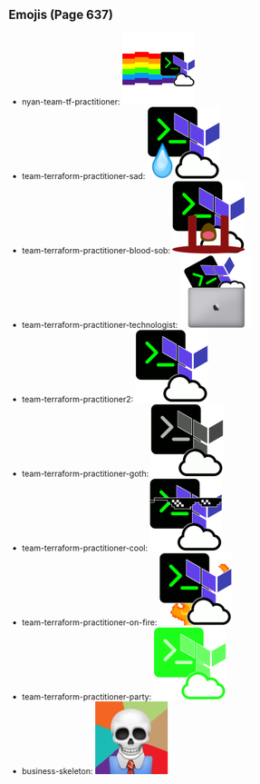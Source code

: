 
## Emojis (Page 637)

* nyan-team-tf-practitioner: ![nyan-team-tf-practitioner](output/nyan-team-tf-practitioner.gif)
* team-terraform-practitioner-sad: ![team-terraform-practitioner-sad](output/team-terraform-practitioner-sad.png)
* team-terraform-practitioner-blood-sob: ![team-terraform-practitioner-blood-sob](output/team-terraform-practitioner-blood-sob.png)
* team-terraform-practitioner-technologist: ![team-terraform-practitioner-technologist](output/team-terraform-practitioner-technologist.png)
* team-terraform-practitioner2: ![team-terraform-practitioner2](output/team-terraform-practitioner2.png)
* team-terraform-practitioner-goth: ![team-terraform-practitioner-goth](output/team-terraform-practitioner-goth.gif)
* team-terraform-practitioner-cool: ![team-terraform-practitioner-cool](output/team-terraform-practitioner-cool.gif)
* team-terraform-practitioner-on-fire: ![team-terraform-practitioner-on-fire](output/team-terraform-practitioner-on-fire.gif)
* team-terraform-practitioner-party: ![team-terraform-practitioner-party](output/team-terraform-practitioner-party.gif)
* business-skeleton: ![business-skeleton](output/business-skeleton.jpg)
